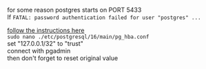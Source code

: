 for some reason postgres starts on PORT 5433  
If `FATAL: password authentication failed for user "postgres" ...`  

[follow the instructions here](https://stackoverflow.com/questions/55038942/fatal-password-authentication-failed-for-user-postgres-postgresql-11-with-pg)  
`sudo nano ./etc/postgresql/16/main/pg_hba.conf`   
set "127.0.0.1/32" to "trust"  
connect with pgadmin  
then don't forget to reset original value  